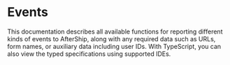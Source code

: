 # Events

This documentation describes all available functions for reporting different kinds of events to AfterShip, along with any required data such as URLs, form names, or auxiliary data including user IDs. With TypeScript, you can also view the typed specifications using supported IDEs.
